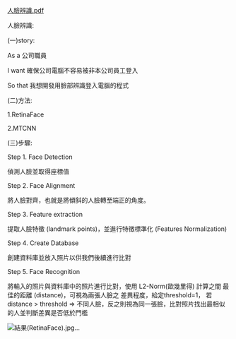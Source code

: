 [人臉辨識.pdf](https://github.com/Hungtom831206/Face-Recognition/files/13997670/default.pdf)

人臉辨識:

(一)story:

As a 公司職員

I want 確保公司電腦不容易被非本公司員工登入 

So that 我想開發用臉部辨識登入電腦的程式

(二)方法:

1.RetinaFace

2.MTCNN

(三)步驟:

Step 1. Face Detection

偵測人臉並取得座標值

Step 2. Face Alignment

將人臉對齊，也就是將傾斜的人臉轉至端正的角度。

Step 3. Feature extraction

提取人臉特徵 (landmark points)，並進行特徵標準化 (Features Normalization)

Step 4. Create Database

創建資料庫並放入照片以供我們後續進行比對

Step 5. Face Recognition

將輸入的照片與資料庫中的照片進行比對，使用 L2-Norm(歐幾里得) 計算之間 最佳的距離 (distance)，可視為兩張人臉之 差異程度，給定threshold=1，
若 distance > threshold ⇒ 不同人臉，反之則視為同一張臉，比對照片找出最相似的人並判斷差異是否低於門檻

![結果(RetinaFace).jpg…]()


